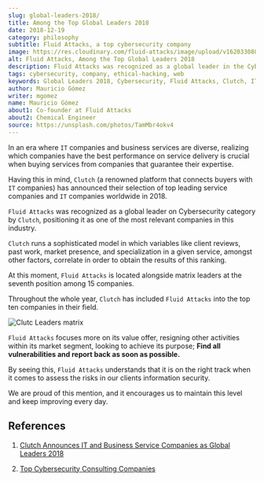 ```yaml
---
slug: global-leaders-2018/
title: Among the Top Global Leaders 2018
date: 2018-12-19
category: philosophy
subtitle: Fluid Attacks, a top cybersecurity company
image: https://res.cloudinary.com/fluid-attacks/image/upload/v1620330885/blog/global-leaders-2018/cover_dmr5l4.webp
alt: Fluid Attacks, Among the Top Global Leaders 2018
description: Fluid Attacks was recognized as a global leader in the Cybersecurity category by Clutch, as one of the most relevant companies in this industry.
tags: cybersecurity, company, ethical-hacking, web
keywords: Global Leaders 2018, Cybersecurity, Fluid Attacks, Clutch, IT Companies, Business, Pentesting, Ethical Hacking
author: Mauricio Gómez
writer: mgomez
name: Mauricio Gómez
about1: Co-founder at Fluid Attacks
about2: Chemical Engineer
source: https://unsplash.com/photos/TamMbr4okv4
---
```


In an era where `IT` companies and business services are diverse,
realizing which companies have the best performance on service delivery
is crucial when buying services from companies that guarantee their
expertise.

Having this in mind, `Clutch` (a renowned platform that connects buyers
with `IT` companies) has announced their selection of top leading
service companies and `IT` companies worldwide in 2018.

`Fluid Attacks` was recognized as a global leader on Cybersecurity
category by `Clutch`, positioning it as one of the most relevant
companies in this industry.

`Clutch` runs a sophisticated model in which variables like client
reviews, past work, market presence, and specialization in a given
service, amongst other factors, correlate in order to obtain the results
of this ranking.

At this moment, `Fluid Attacks` is located alongside matrix leaders at
the seventh position among 15 companies.

Throughout the whole year, `Clutch` has included `Fluid Attacks` into
the top ten companies in their field.

<div class="imgblock">

![Clutc Leaders
matrix](https://res.cloudinary.com/fluid-attacks/image/upload/v1620330884/blog/global-leaders-2018/clutch-leaders-matrix_x2oi4a.webp)

</div>

`Fluid Attacks` focuses more on its value offer, resigning other
activities within its market segment, looking to achieve its purpose;
**Find all vulnerabilities and report back as soon as possible.**

By seeing this, `Fluid Attacks` understands that it is on the right
track when it comes to assess the risks in our clients information
security.

We are proud of this mention, and it encourages us to maintain this
level and keep improving every day.

## References

1. [Clutch Announces IT and Business Service Companies as Global
    Leaders 2018](https://clutch.co/press-releases/announces-it-business-service-companies-global-2018)

2. [Top Cybersecurity Consulting
    Companies](https://clutch.co/it-services/cybersecurity/leaders-matrix)
